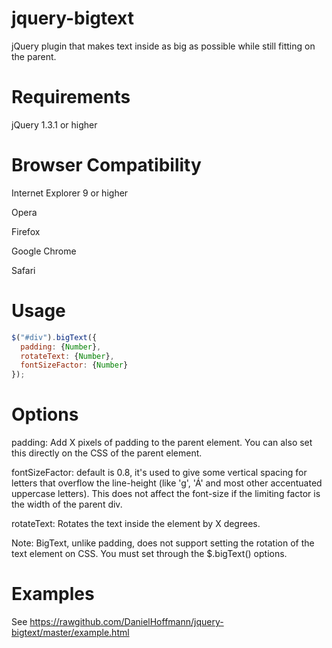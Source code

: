 jquery-bigtext
==============
jQuery plugin that makes text inside as big as possible while still fitting on the parent.

Requirements
==============
jQuery 1.3.1 or higher

Browser Compatibility
==============
Internet Explorer 9 or higher

Opera

Firefox

Google Chrome

Safari


Usage
==============
```javascript
$("#div").bigText({
  padding: {Number},
  rotateText: {Number},
  fontSizeFactor: {Number}
});
```

Options
==============
padding: Add X pixels of padding to the parent element. You can also set this directly on the CSS of the parent element.

fontSizeFactor: default is 0.8, it's used to give some vertical spacing for letters that overflow the line-height (like 'g', 'Á' and most other accentuated uppercase letters). This does not affect the font-size if the limiting factor is the width of the parent div.

rotateText: Rotates the text inside the element by X degrees.

Note: BigText, unlike padding, does not support setting the rotation of the text element on CSS. You must set through the $.bigText() options.


Examples
==============
See https://rawgithub.com/DanielHoffmann/jquery-bigtext/master/example.html
